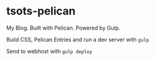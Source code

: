 # tsots-pelican

My Blog. Built with Pelican. Powered by Gulp.

Build CSS, Pelican Entries and run a dev server with `gulp`

Send to webhost with `gulp deploy`
